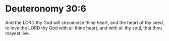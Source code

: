 # Deuteronomy 30:6

And the LORD thy God will circumcise thine heart, and the heart of thy seed, to love the LORD thy God with all thine heart, and with all thy soul, that thou mayest live.